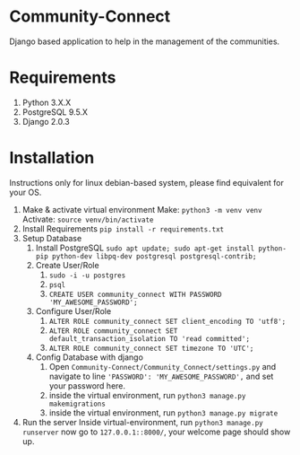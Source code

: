 # Community-Connect
Django based application to help in the management of the communities.

# Requirements
1. Python 3.X.X
2. PostgreSQL 9.5.X
3. Django 2.0.3

# Installation
Instructions only for linux debian-based system,
please find equivalent for your OS.

1. Make & activate virtual environment
Make: `python3 -m venv venv`
Activate: `source venv/bin/activate`
2. Install Requirements
`pip install -r requirements.txt`
3. Setup Database
    1. Install PostgreSQL
    `sudo apt update; sudo apt-get install python-pip python-dev libpq-dev postgresql postgresql-contrib;`
    2. Create User/Role
        1. `sudo -i -u postgres`
        2. `psql`
        3. `CREATE USER community_connect WITH PASSWORD 'MY_AWESOME_PASSWORD';`
    3. Configure User/Role
        1. `ALTER ROLE community_connect SET client_encoding TO 'utf8';`
        2. `ALTER ROLE community_connect SET default_transaction_isolation TO 'read committed';`
        3. `ALTER ROLE community_connect SET timezone TO 'UTC';`
    4. Config Database with django
        1. Open `Community-Connect/Community_Connect/settings.py` and navigate to line `'PASSWORD': 'MY_AWESOME_PASSWORD',` and set your password here.
        2. inside the virtual environment, run `python3 manage.py makemigrations`
        3. inside the virtual environment, run `python3 manage.py migrate`
4. Run the server
Inside virtual-environment, run `python3 manage.py runserver`
now go to `127.0.0.1::8000/`, your welcome page should show up.
